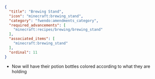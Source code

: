 ```json
{
  "title": "Brewing Stand",
  "icon": "minecraft:brewing_stand",
  "category": "fwendo:amendments_category",
  "required_advancements": [
    "minecraft:recipes/brewing/brewing_stand"
  ],
  "associated_items": [
    "minecraft:brewing_stand"
  ],
  "ordinal": 11
}
```

- Now will have their potion bottles colored according to what they are holding